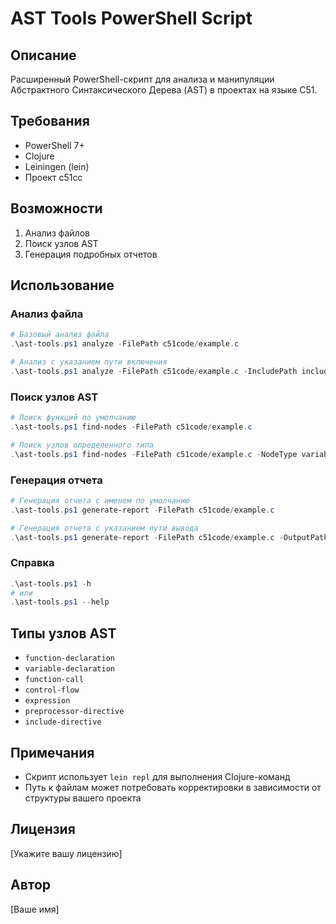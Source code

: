 # AST Tools PowerShell Script

## Описание

Расширенный PowerShell-скрипт для анализа и манипуляции Абстрактного Синтаксического Дерева (AST) в проектах на языке C51.

## Требования

- PowerShell 7+
- Clojure
- Leiningen (lein)
- Проект c51cc

## Возможности

1. Анализ файлов
2. Поиск узлов AST
3. Генерация подробных отчетов

## Использование

### Анализ файла

```powershell
# Базовый анализ файла
.\ast-tools.ps1 analyze -FilePath c51code/example.c

# Анализ с указанием пути включения
.\ast-tools.ps1 analyze -FilePath c51code/example.c -IncludePath include
```

### Поиск узлов AST

```powershell
# Поиск функций по умолчанию
.\ast-tools.ps1 find-nodes -FilePath c51code/example.c

# Поиск узлов определенного типа
.\ast-tools.ps1 find-nodes -FilePath c51code/example.c -NodeType variable-declaration
```

### Генерация отчета

```powershell
# Генерация отчета с именем по умолчанию
.\ast-tools.ps1 generate-report -FilePath c51code/example.c

# Генерация отчета с указанием пути вывода
.\ast-tools.ps1 generate-report -FilePath c51code/example.c -OutputPath my_report.txt
```

### Справка

```powershell
.\ast-tools.ps1 -h
# или
.\ast-tools.ps1 --help
```

## Типы узлов AST

- `function-declaration`
- `variable-declaration`
- `function-call`
- `control-flow`
- `expression`
- `preprocessor-directive`
- `include-directive`

## Примечания

- Скрипт использует `lein repl` для выполнения Clojure-команд
- Путь к файлам может потребовать корректировки в зависимости от структуры вашего проекта

## Лицензия

[Укажите вашу лицензию]

## Автор

[Ваше имя] 